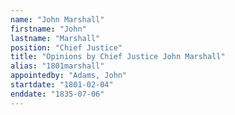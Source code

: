 ```yaml
---
name: "John Marshall"
firstname: "John"
lastname: "Marshall"
position: "Chief Justice"
title: "Opinions by Chief Justice John Marshall"
alias: "1801marshall"
appointedby: "Adams, John"
startdate: "1801-02-04"
enddate: "1835-07-06"
---
```

